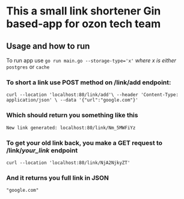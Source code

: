 # This a small link shortener Gin based-app for ozon tech team 
## Usage and how to run
To run app use ``go run main.go --storage-type='x'`` *where x is either* ``postgres`` or ``cache`` 
### To short a link use POST method on /link/add endpoint:
``curl --location 'localhost:80/link/add'\
--header 'Content-Type: application/json' \
--data '{"url":"google.com"}'``
### Which should return you something like this
``New link generated: localhost:80/link/Nm_5MWFiYz``
### To get your old link back, you make a GET request to /link/*your_link* endpoint 
``curl --location 'localhost:80/link/NjA2NjkyZT'``
### And it returns you full link in JSON
``"google.com"``